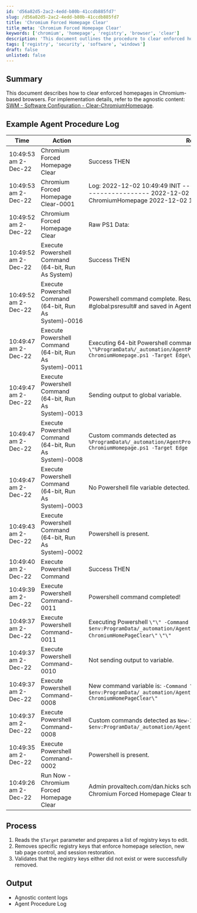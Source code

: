 ```yaml
---
id: 'd56a82d5-2ac2-4edd-b80b-41ccdb885fd7'
slug: /d56a82d5-2ac2-4edd-b80b-41ccdb885fd7
title: 'Chromium Forced Homepage Clear'
title_meta: 'Chromium Forced Homepage Clear'
keywords: ['chromium', 'homepage', 'registry', 'browser', 'clear']
description: 'This document outlines the procedure to clear enforced homepages in Chromium-based browsers. It details the process of removing specific registry keys that control homepage selection, new tab page control, and session restoration, ensuring a clean browser experience.'
tags: ['registry', 'security', 'software', 'windows']
draft: false
unlisted: false
---
```


## Summary

This document describes how to clear enforced homepages in Chromium-based browsers. For implementation details, refer to the agnostic content: [SWM - Software Configuration - Clear-ChromiumHomepage](/docs/8c68f90b-3bd8-4c83-9383-f939460f36df).

## Example Agent Procedure Log

| Time                     | Action                                    | Result                                                                                                                                                                                                                       | User                        |
|--------------------------|-------------------------------------------|------------------------------------------------------------------------------------------------------------------------------------------------------------------------------------------------------------------------------|-----------------------------|
| 10:49:53 am 2-Dec-22    | Chromium Forced Homepage Clear            | Success THEN                                                                                                                                                                                                                 | provaltech.com/dan.hicks    |
| 10:49:53 am 2-Dec-22    | Chromium Forced Homepage Clear-0001       | Log: 2022-12-02 10:49:49 INIT ----------------------------------------------- 2022-12-02 10:49:49 INIT Clear-ChromiumHomepage 2022-12-02 10:49:49 INIT System: DEV ...  | provaltech.com/dan.hicks    |
| 10:49:52 am 2-Dec-22    | Chromium Forced Homepage Clear            | Raw PS1 Data:                                                                                                                                                                                                              | provaltech.com/dan.hicks    |
| 10:49:52 am 2-Dec-22    | Execute Powershell Command (64-bit, Run As System) | Success THEN                                                                                                                                                                                                                 | provaltech.com/dan.hicks    |
| 10:49:52 am 2-Dec-22    | Execute Powershell Command (64-bit, Run As System)-0016 | Powershell command complete. Results returned to global variable #global:psresult# and saved in Agent's Documents tab of the server.                                                                                          | provaltech.com/dan.hicks    |
| 10:49:47 am 2-Dec-22    | Execute Powershell Command (64-bit, Run As System)-0011 | Executing 64-bit Powershell command as System: `\"\" -command \"%ProgramData%/_automation/AgentProcedure/ChromiumHomePageClear/Clear-ChromiumHomepage.ps1 -Target Edge\" >\"c:/provaltech/psoutputtmp.txt\"`                   | provaltech.com/dan.hicks    |
| 10:49:47 am 2-Dec-22    | Execute Powershell Command (64-bit, Run As System)-0013 | Sending output to global variable.                                                                                                                                                                                        | provaltech.com/dan.hicks    |
| 10:49:47 am 2-Dec-22    | Execute Powershell Command (64-bit, Run As System)-0008 | Custom commands detected as `%ProgramData%/_automation/AgentProcedure/ChromiumHomePageClear/Clear-ChromiumHomepage.ps1 -Target Edge`                                                                                     | provaltech.com/dan.hicks    |
| 10:49:47 am 2-Dec-22    | Execute Powershell Command (64-bit, Run As System)-0003 | No Powershell file variable detected.                                                                                                                                                                                      | provaltech.com/dan.hicks    |
| 10:49:43 am 2-Dec-22    | Execute Powershell Command (64-bit, Run As System)-0002 | Powershell is present.                                                                                                                                                                                                      | provaltech.com/dan.hicks    |
| 10:49:40 am 2-Dec-22    | Execute Powershell Command                 | Success THEN                                                                                                                                                                                                                 | provaltech.com/dan.hicks    |
| 10:49:39 am 2-Dec-22    | Execute Powershell Command-0011           | Powershell command completed!                                                                                                                                                                                              | provaltech.com/dan.hicks    |
| 10:49:37 am 2-Dec-22    | Execute Powershell Command-0011           | Executing Powershell `\"\" -Command \"New-Item -Type Directory -Path $env:ProgramData/_automation/AgentProcedure -name ChromiumHomePageClear\"` `\"\"`                                                                          | provaltech.com/dan.hicks    |
| 10:49:37 am 2-Dec-22    | Execute Powershell Command-0010           | Not sending output to variable.                                                                                                                                                                                            | provaltech.com/dan.hicks    |
| 10:49:37 am 2-Dec-22    | Execute Powershell Command-0008           | New command variable is: `-Command \"New-Item -Type Directory -Path $env:ProgramData/_automation/AgentProcedure -name ChromiumHomePageClear\"`                                                                                 | provaltech.com/dan.hicks    |
| 10:49:37 am 2-Dec-22    | Execute Powershell Command-0008           | Custom commands detected as `New-Item -Type Directory -Path $env:ProgramData/_automation/AgentProcedure -name ChromiumHomePageClear`                                                                                       | provaltech.com/dan.hicks    |
| 10:49:35 am 2-Dec-22    | Execute Powershell Command-0002           | Powershell is present.                                                                                                                                                                                                      | provaltech.com/dan.hicks    |
| 10:49:26 am 2-Dec-22    | Run Now - Chromium Forced Homepage Clear   | Admin provaltech.com/dan.hicks scheduled procedure Run Now - Chromium Forced Homepage Clear to run at Dec 2 2022 10:49 AM                                                                                                 |                             |

## Process

1. Reads the `$Target` parameter and prepares a list of registry keys to edit.
2. Removes specific registry keys that enforce homepage selection, new tab page control, and session restoration.
3. Validates that the registry keys either did not exist or were successfully removed.

## Output

- Agnostic content logs
- Agent Procedure Log


